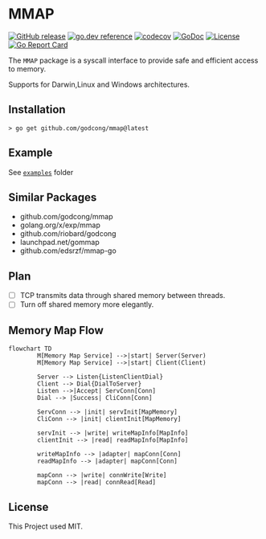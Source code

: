 # MMAP

[![GitHub release](https://img.shields.io/github/release/godcong/mmap.svg)](https://github.com/godcong/mmap/releases)
[![go.dev reference](https://img.shields.io/badge/go.dev-reference-007d9c?logo=go&logoColor=white&style=flat)](https://pkg.go.dev/github.com/godcong/mmap)
[![codecov](https://codecov.io/gh/godcong/mmap/branch/main/graph/badge.svg)](https://codecov.io/gh/godcong/mmap)
[![GoDoc](https://godoc.org/github.com/godcong/mmap?status.svg)](http://godoc.org/github.com/godcong/mmap)
[![License](https://img.shields.io/github/license/godcong/mmap.svg)](https://github.com/godcong/mmap/blob/main/LICENSE)
[![Go Report Card](https://goreportcard.com/badge/github.com/godcong/mmap)](https://goreportcard.com/report/github.com/godcong/mmap)

The `MMAP` package is a syscall interface to provide safe and efficient access to memory.

Supports for Darwin,Linux and Windows architectures.

## Installation

```
> go get github.com/godcong/mmap@latest
```

## Example

See [`examples`](https://github.com/godcong/mmap/blob/main/examples) folder

## Similar Packages

- github.com/godcong/mmap
- golang.org/x/exp/mmap
- github.com/riobard/godcong
- launchpad.net/gommap
- github.com/edsrzf/mmap-go

## Plan

- [ ] TCP transmits data through shared memory between threads.
- [ ] Turn off shared memory more elegantly.

## Memory Map Flow
```mermaid
flowchart TD
        M[Memory Map Service] -->|start| Server(Server)
        M[Memory Map Service] -->|start| Client(Client)
                
        Server --> Listen{ListenClientDial}
        Client --> Dial{DialToServer}
        Listen -->|Accept| ServConn[Conn]
        Dial --> |Success| CliConn[Conn]
        
        ServConn --> |init| servInit[MapMemory] 
        CliConn --> |init| clientInit[MapMemory]
        
        servInit --> |write| writeMapInfo[MapInfo]
        clientInit --> |read| readMapInfo[MapInfo]
        
        writeMapInfo --> |adapter| mapConn[Conn]
        readMapInfo --> |adapter| mapConn[Conn]
        
        mapConn --> |write| connWrite[Write]
        mapConn --> |read| connRead[Read]
```

## License

This Project used MIT.